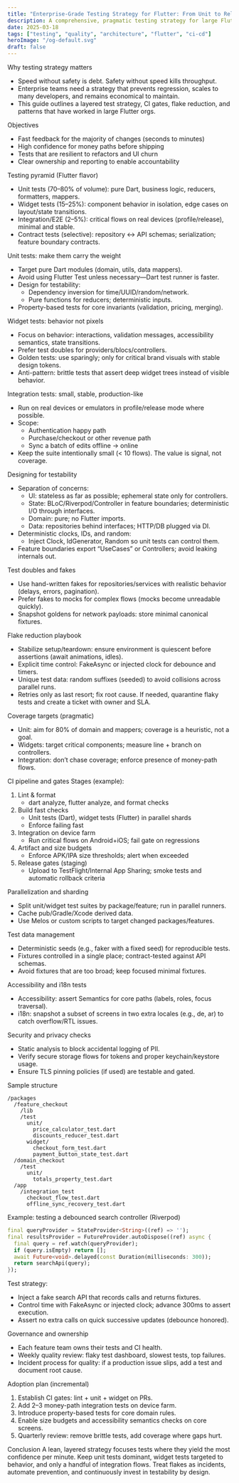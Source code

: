 ```yaml
---
title: "Enterprise-Grade Testing Strategy for Flutter: From Unit to Release Gates"
description: A comprehensive, pragmatic testing strategy for large Flutter codebases that balances speed, reliability, and maintainability.
date: 2025-03-18
tags: ["testing", "quality", "architecture", "flutter", "ci-cd"]
heroImage: "/og-default.svg"
draft: false
---
```


Why testing strategy matters

- Speed without safety is debt. Safety without speed kills throughput.
- Enterprise teams need a strategy that prevents regression, scales to many developers, and remains economical to maintain.
- This guide outlines a layered test strategy, CI gates, flake reduction, and patterns that have worked in large Flutter orgs.

Objectives

- Fast feedback for the majority of changes (seconds to minutes)
- High confidence for money paths before shipping
- Tests that are resilient to refactors and UI churn
- Clear ownership and reporting to enable accountability

Testing pyramid (Flutter flavor)

- Unit tests (70–80% of volume): pure Dart, business logic, reducers, formatters, mappers.
- Widget tests (15–25%): component behavior in isolation, edge cases on layout/state transitions.
- Integration/E2E (2–5%): critical flows on real devices (profile/release), minimal and stable.
- Contract tests (selective): repository ↔ API schemas; serialization; feature boundary contracts.

Unit tests: make them carry the weight

- Target pure Dart modules (domain, utils, data mappers).
- Avoid using Flutter Test unless necessary—Dart test runner is faster.
- Design for testability:
  - Dependency inversion for time/UUID/random/network.
  - Pure functions for reducers; deterministic inputs.
- Property-based tests for core invariants (validation, pricing, merging).

Widget tests: behavior not pixels

- Focus on behavior: interactions, validation messages, accessibility semantics, state transitions.
- Prefer test doubles for providers/blocs/controllers.
- Golden tests: use sparingly; only for critical brand visuals with stable design tokens.
- Anti-pattern: brittle tests that assert deep widget trees instead of visible behavior.

Integration tests: small, stable, production-like

- Run on real devices or emulators in profile/release mode where possible.
- Scope:
  - Authentication happy path
  - Purchase/checkout or other revenue path
  - Sync a batch of edits offline → online
- Keep the suite intentionally small (< 10 flows). The value is signal, not coverage.

Designing for testability

- Separation of concerns:
  - UI: stateless as far as possible; ephemeral state only for controllers.
  - State: BLoC/Riverpod/Controller in feature boundaries; deterministic I/O through interfaces.
  - Domain: pure; no Flutter imports.
  - Data: repositories behind interfaces; HTTP/DB plugged via DI.
- Deterministic clocks, IDs, and random:
  - Inject Clock, IdGenerator, Random so unit tests can control them.
- Feature boundaries export “UseCases” or Controllers; avoid leaking internals out.

Test doubles and fakes

- Use hand-written fakes for repositories/services with realistic behavior (delays, errors, pagination).
- Prefer fakes to mocks for complex flows (mocks become unreadable quickly).
- Snapshot goldens for network payloads: store minimal canonical fixtures.

Flake reduction playbook

- Stabilize setup/teardown: ensure environment is quiescent before assertions (await animations, idles).
- Explicit time control: FakeAsync or injected clock for debounce and timers.
- Unique test data: random suffixes (seeded) to avoid collisions across parallel runs.
- Retries only as last resort; fix root cause. If needed, quarantine flaky tests and create a ticket with owner and SLA.

Coverage targets (pragmatic)

- Unit: aim for 80% of domain and mappers; coverage is a heuristic, not a goal.
- Widgets: target critical components; measure line + branch on controllers.
- Integration: don’t chase coverage; enforce presence of money-path flows.

CI pipeline and gates
Stages (example):

1. Lint & format
   - dart analyze, flutter analyze, and format checks
2. Build fast checks
   - Unit tests (Dart), widget tests (Flutter) in parallel shards
   - Enforce failing fast
3. Integration on device farm
   - Run critical flows on Android+iOS; fail gate on regressions
4. Artifact and size budgets
   - Enforce APK/IPA size thresholds; alert when exceeded
5. Release gates (staging)
   - Upload to TestFlight/Internal App Sharing; smoke tests and automatic rollback criteria

Parallelization and sharding

- Split unit/widget test suites by package/feature; run in parallel runners.
- Cache pub/Gradle/Xcode derived data.
- Use Melos or custom scripts to target changed packages/features.

Test data management

- Deterministic seeds (e.g., faker with a fixed seed) for reproducible tests.
- Fixtures controlled in a single place; contract-tested against API schemas.
- Avoid fixtures that are too broad; keep focused minimal fixtures.

Accessibility and i18n tests

- Accessibility: assert Semantics for core paths (labels, roles, focus traversal).
- i18n: snapshot a subset of screens in two extra locales (e.g., de, ar) to catch overflow/RTL issues.

Security and privacy checks

- Static analysis to block accidental logging of PII.
- Verify secure storage flows for tokens and proper keychain/keystore usage.
- Ensure TLS pinning policies (if used) are testable and gated.

Sample structure

```
/packages
  /feature_checkout
    /lib
    /test
      unit/
        price_calculator_test.dart
        discounts_reducer_test.dart
      widget/
        checkout_form_test.dart
        payment_button_state_test.dart
  /domain_checkout
    /test
      unit/
        totals_property_test.dart
  /app
    /integration_test
      checkout_flow_test.dart
      offline_sync_recovery_test.dart
```

Example: testing a debounced search controller (Riverpod)

```dart
final queryProvider = StateProvider<String>((ref) => '');
final resultsProvider = FutureProvider.autoDispose((ref) async {
  final query = ref.watch(queryProvider);
  if (query.isEmpty) return [];
  await Future<void>.delayed(const Duration(milliseconds: 300));
  return searchApi(query);
});
```

Test strategy:

- Inject a fake search API that records calls and returns fixtures.
- Control time with FakeAsync or injected clock; advance 300ms to assert execution.
- Assert no extra calls on quick successive updates (debounce honored).

Governance and ownership

- Each feature team owns their tests and CI health.
- Weekly quality review: flaky test dashboard, slowest tests, top failures.
- Incident process for quality: if a production issue slips, add a test and document root cause.

Adoption plan (incremental)

1. Establish CI gates: lint + unit + widget on PRs.
2. Add 2–3 money-path integration tests on device farm.
3. Introduce property-based tests for core domain rules.
4. Enable size budgets and accessibility semantics checks on core screens.
5. Quarterly review: remove brittle tests, add coverage where gaps hurt.

Conclusion
A lean, layered strategy focuses tests where they yield the most confidence per minute. Keep unit tests dominant, widget tests targeted to behavior, and only a handful of integration flows. Treat flakes as incidents, automate prevention, and continuously invest in testability by design.
